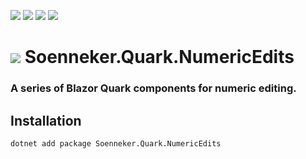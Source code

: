 ﻿[![](https://img.shields.io/nuget/v/soenneker.quark.numericedits.svg?style=for-the-badge)](https://www.nuget.org/packages/soenneker.quark.numericedits/)
[![](https://img.shields.io/github/actions/workflow/status/soenneker/soenneker.quark.numericedits/publish-package.yml?style=for-the-badge)](https://github.com/soenneker/soenneker.quark.numericedits/actions/workflows/publish-package.yml)
[![](https://img.shields.io/nuget/dt/soenneker.quark.numericedits.svg?style=for-the-badge)](https://www.nuget.org/packages/soenneker.quark.numericedits/)
[![](https://img.shields.io/badge/Demo-Live-blueviolet?style=for-the-badge&logo=github)](https://soenneker.github.io/soenneker.quark.numericedits/)

# ![](https://user-images.githubusercontent.com/4441470/224455560-91ed3ee7-f510-4041-a8d2-3fc093025112.png) Soenneker.Quark.NumericEdits
### A series of Blazor Quark components for numeric editing.

## Installation

```
dotnet add package Soenneker.Quark.NumericEdits
```
